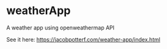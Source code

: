 # weatherApp
A weather app using openweathermap API

See it here:
https://jacobpotterf.com/weather-app/index.html
